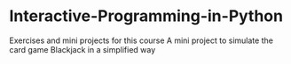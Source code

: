 # Interactive-Programming-in-Python
Exercises and mini projects for this course
A mini project to simulate the card game Blackjack in a simplified way
